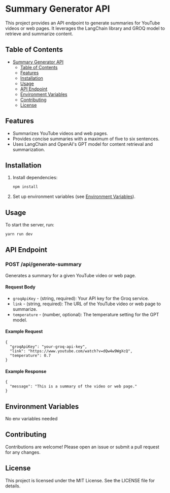# Summary Generator API

This project provides an API endpoint to generate summaries for YouTube videos or web pages. It leverages the LangChain library and GROQ model to retrieve and summarize content.

## Table of Contents

- [Summary Generator API](#summary-generator-api)
  - [Table of Contents](#table-of-contents)
  - [Features](#features)
  - [Installation](#installation)
  - [Usage](#usage)
  - [API Endpoint](#api-endpoint)
  - [Environment Variables](#environment-variables)
  - [Contributing](#contributing)
  - [License](#license)

## Features

- Summarizes YouTube videos and web pages.
- Provides concise summaries with a maximum of five to six sentences.
- Uses LangChain and OpenAI's GPT model for content retrieval and summarization.

## Installation

1. Install dependencies:

   ```sh
   npm install
   ```

2. Set up environment variables (see [Environment Variables](#environment-variables)).

## Usage

To start the server, run:

```sh
yarn run dev
```

## API Endpoint

### POST /api/generate-summary

Generates a summary for a given YouTube video or web page.

#### Request Body

- `groqApiKey` - (string, required): Your API key for the Groq service.
- `link` - (string, required): The URL of the YouTube video or web page to summarize.
- `temperature` - (number, optional): The temperature setting for the GPT model.

#### Example Request

```
{
  "groqApiKey": "your-groq-api-key",
  "link": "https://www.youtube.com/watch?v=dQw4w9WgXcQ",
  "temperature": 0.7
}
```

#### Example Response

```
{
  "message": "This is a summary of the video or web page."
}
```

## Environment Variables

No env variables needed

## Contributing

Contributions are welcome! Please open an issue or submit a pull request for any changes.

## License

This project is licensed under the MIT License. See the LICENSE file for details.
